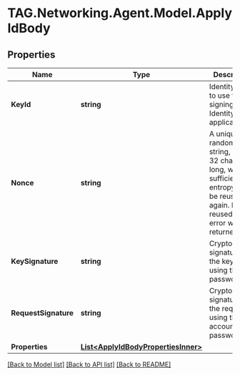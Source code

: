 # TAG.Networking.Agent.Model.ApplyIdBody

## Properties

Name | Type | Description | Notes
------------ | ------------- | ------------- | -------------
**KeyId** | **string** | Identity of key to use for signing the Identity application. | 
**Nonce** | **string** | A unique random string, at least 32 characters long, with sufficient entropy to not be reused again. If reused, an error will be returned. | 
**KeySignature** | **string** | Cryptographic signature of the key ID, using the key password.  | 
**RequestSignature** | **string** | Cryptographic signature of the request, using the account password.  | 
**Properties** | [**List&lt;ApplyIdBodyPropertiesInner&gt;**](ApplyIdBodyPropertiesInner.md) |  | 

[[Back to Model list]](../README.md#documentation-for-models) [[Back to API list]](../README.md#documentation-for-api-endpoints) [[Back to README]](../README.md)

